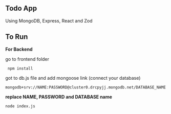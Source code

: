 ## Todo App

Using MongoDB, Express, React and Zod

To Run
-
 **For Backend**

go to frontend folder

     npm install
     
got to db.js file and add mongoose link (connect your database)

    mongodb+srv://NAME:PASSWORD@cluster0.drcpyjj.mongodb.net/DATABASE_NAME
**replace NAME, PASSWORD and DATABASE name**
    
    node index.js

